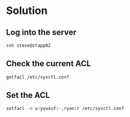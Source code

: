 # Solution

## Log into the server

```bash
ssh steve@stapp02
```

## Check the current ACL

```bash
getfacl /etc/sysctl.conf
```

## Set the ACL

```bash
setfacl -m u:yousuf:-,ryan:r /etc/sysctl.conf
```
